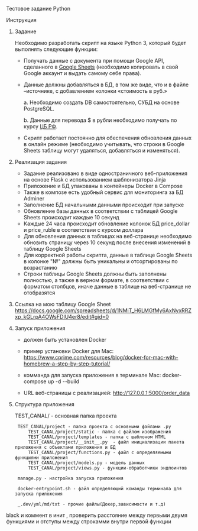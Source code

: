Тестовое задание Python

Инструкция

1. Задание

    Необходимо разработать скрипт на языке Python 3, который будет выполнять следующие функции:

    - Получать данные с документа при помощи Google API, сделанного в [Google Sheets](https://docs.google.com/spreadsheets/d/1f-qZEX1k_3nj5cahOzntYAnvO4ignbyesVO7yuBdv_g/edit) (необходимо копировать в свой Google аккаунт и выдать самому себе права).
    - Данные должны добавляться в БД, в том же виде, что и в файле –источнике, с добавлением колонки «стоимость в руб.»
    
        a. Необходимо создать DB самостоятельно, СУБД на основе PostgreSQL.
    
        b. Данные для перевода $ в рубли необходимо получать по курсу [ЦБ РФ](https://www.cbr.ru/development/SXML/).
    
    - Скрипт работает постоянно для обеспечения обновления данных в онлайн режиме (необходимо учитывать, что строки в Google Sheets таблицу могут удаляться, добавляться и изменяться).



2. Реализация задания

    - Задание реализовано в виде одностраничного веб-приложения на основе Flask с использованием шаблонизатора Jinja
    - Приложение и БД упакованы в контейнеры Docker в Compose
    - Также в композе есть удобный сервис для мониторинга за БД Adminer
    - Заполнение БД начальными данными происходит при запуске
    - Обновление базы данных в соответствии с таблицей Google Sheets происходит каждые 10 секунд
    - Каждые 24 часа происходит обновление колонок БД price_dollar и price_ruble в соответствии с курсом доллара
    - Для обновления данных в таблицах на веб-странице необходимо обновить страницу через 10 секунд после внесения изменений в таблицу Google Sheets
    - Для корректной работы скрипта, данные в таблице Google Sheets в колонке "№" должны быть уникальны и отсортированы по возрастанию
    - Строки таблицы Google Sheets должны быть заполнены полностью, а также в верном формате, в соответствии с форматом столбцов, иначе данные в таблице на веб-странице не отобразятся



3. Ссылка на мою таблицу Google Sheet
    https://docs.google.com/spreadsheets/d/1NMiT_H6LMGfMy6AxNyxRRZxp_kGLrpA4OWsFDIU4er8/edit#gid=0



4. Запуск приложения

    - должен быть установлен Docker

    - пример установки Docker для Mac:
        https://www.cprime.com/resources/blog/docker-for-mac-with-homebrew-a-step-by-step-tutorial/

    - комманда для запуска приложения в терминале Mac:
        docker-compose up -d --build

    - URL веб-страницы с реализацией:
        http://127.0.0.1:5000/order_data



5. Структура приложения

    TEST_CANAL/ - основная папка проекта

        TEST_CANAL/project - папка проекта с основными файлами .py
            TEST_CANAL/project/static - папка с файлом изображения
            TEST_CANAL/project/templates - папка с шаблоном HTML
            TEST_CANAL/project/__init__.py  - файл инициализации пакета приложения с объектами приложения и БД   
            TEST_CANAL/project/functions.py - файл с определяемыми функциями приложения
            TEST_CANAL/project/models.py - модель данных
            TEST_CANAL/project/views.py - функции-обработчики эндпоинтов
        
        manage.py - настройка запуска приложения

        docker-entrypoint.sh - файл определяющий команды терминала для запуска приложения

        _.dev/yml/md/txt - прочие файлы(Докер,зависимости и т.д)






black и коммент в инит , проверить расстояние между первыми двумя функциями и отступы между строкамми внутри первой функции
